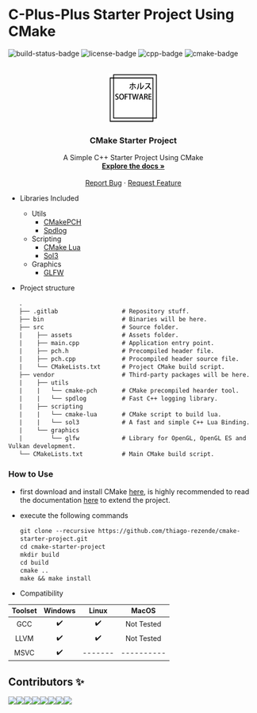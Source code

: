 # C-Plus-Plus Starter Project Using CMake
![build-status-badge] ![license-badge] ![cpp-badge] ![cmake-badge]
<!-- PROJECT LOGO -->
<br />
<div align="center">
  <a href="https://github.com/thiago-rezende/cmake-starter-project">
    <img src=".gitlab/logo.png" alt="Logo" width="100" height="100">
  </a>

  <h3 align="center">CMake Starter Project</h3>
  <p align="center">
    A Simple C++ Starter Project Using CMake
    <br />
    <a href="#how-to-use"><strong>Explore the docs »</strong></a>
    <br />
    <br />
    <a href="https://gitlab.com/thiago-rezende/cmake-starter-project/issues">Report Bug</a>
    ·
    <a href="https://gitlab.com/thiago-rezende/cmake-starter-project/issues">Request Feature</a>
  </p>
</div>

 - Libraries Included
   - Utils
     - [CMakePCH][cmake-pch-url]
     - [Spdlog][spdlog-url]
   - Scripting
     - [CMake Lua][cmake-lua-url]
   	 - [Sol3][sol3-url]
   - Graphics
     - [GLFW][glfw-url]

 - Project structure
 ```
    .
    ├── .gitlab                  # Repository stuff.
    ├── bin                      # Binaries will be here.
    ├── src                      # Source folder.
    |    ├── assets              # Assets folder.
    |    ├── main.cpp            # Application entry point.
    |    ├── pch.h               # Precompiled header file.
    |    ├── pch.cpp             # Procompiled header source file.
    |    └── CMakeLists.txt      # Project CMake build script.
    ├── vendor                   # Third-party packages will be here.
    |    ├── utils
    |    |   └── cmake-pch       # CMake precompiled hearder tool.
    |    |   └── spdlog          # Fast C++ logging library.
    |    ├── scripting
    |    |   └── cmake-lua       # CMake script to build lua.
    |    |   └── sol3            # A fast and simple C++ Lua Binding.
    |    └── graphics
    |        └── glfw            # Library for OpenGL, OpenGL ES and Vulkan development.
    └── CMakeLists.txt           # Main CMake build script.
```
 ### How to Use
 - first download and install CMake [here][cmake-url], is highly recommended to read the documentation [here](https://cmake.org/cmake-tutorial/) to extend the project.
 - execute the following commands

     ```
     git clone --recursive https://github.com/thiago-rezende/cmake-starter-project.git
     cd cmake-starter-project
     mkdir build
     cd build
     cmake ..
     make && make install
     ```

 - Compatibility

 | Toolset | Windows |  Linux  |   MacOS    |
 | :-----: | :-----: | :-----: | :--------: |
 |   GCC   |    ✔️    |    ✔️    | Not Tested |
 |  LLVM   |    ✔️    |    ✔️    | Not Tested |
 |  MSVC   |    ✔️    | ------- | ---------- |

## Contributors ✨

[![](https://sourcerer.io/fame/thiago-rezende/thiago-rezende/cmake-starter-project/images/0)](https://sourcerer.io/fame/thiago-rezende/thiago-rezende/cmake-starter-project/links/0)[![](https://sourcerer.io/fame/thiago-rezende/thiago-rezende/cmake-starter-project/images/1)](https://sourcerer.io/fame/thiago-rezende/thiago-rezende/cmake-starter-project/links/1)[![](https://sourcerer.io/fame/thiago-rezende/thiago-rezende/cmake-starter-project/images/2)](https://sourcerer.io/fame/thiago-rezende/thiago-rezende/cmake-starter-project/links/2)[![](https://sourcerer.io/fame/thiago-rezende/thiago-rezende/cmake-starter-project/images/3)](https://sourcerer.io/fame/thiago-rezende/thiago-rezende/cmake-starter-project/links/3)[![](https://sourcerer.io/fame/thiago-rezende/thiago-rezende/cmake-starter-project/images/4)](https://sourcerer.io/fame/thiago-rezende/thiago-rezende/cmake-starter-project/links/4)[![](https://sourcerer.io/fame/thiago-rezende/thiago-rezende/cmake-starter-project/images/5)](https://sourcerer.io/fame/thiago-rezende/thiago-rezende/cmake-starter-project/links/5)[![](https://sourcerer.io/fame/thiago-rezende/thiago-rezende/cmake-starter-project/images/6)](https://sourcerer.io/fame/thiago-rezende/thiago-rezende/cmake-starter-project/links/6)[![](https://sourcerer.io/fame/thiago-rezende/thiago-rezende/cmake-starter-project/images/7)](https://sourcerer.io/fame/thiago-rezende/thiago-rezende/cmake-starter-project/links/7)

<!-- Links -->
[cmake-url]: https://cmake.org/
[cmake-pch-url]: https://github.com/larsch/cmake-precompiled-header.git
[cmake-lua-url]: https://gitlab.com/thiago-rezende/cmake-lua.git
[sol3-url]: https://github.com/thephd/sol2
[spdlog-url]: https://github.com/gabime/spdlog
[glfw-url]: https://github.com/glfw/glfw

<!-- Badges -->
[license-badge]: https://img.shields.io/badge/license-MIT-blue.svg?style=flat-square
[cmake-badge]: https://img.shields.io/badge/CMake-3.10.0-blueviolet.svg?style=flat-square
[cpp-badge]: https://img.shields.io/badge/C++-17-orange.svg?style=flat-square
[build-status-badge]: https://img.shields.io/gitlab/pipeline/thiago-rezende/cmake-starter-project/master?style=flat-square
